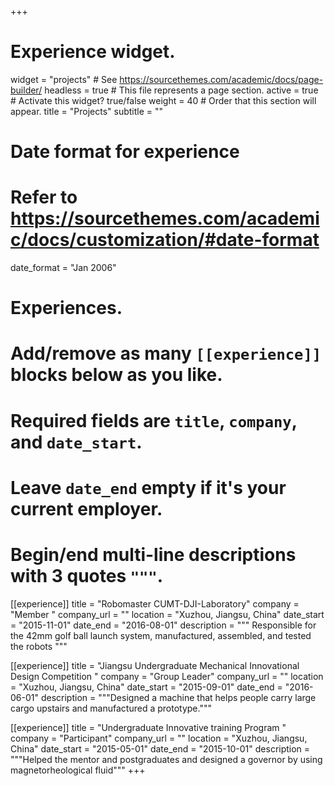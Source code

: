+++
# Experience widget.
widget = "projects"  # See https://sourcethemes.com/academic/docs/page-builder/
headless = true  # This file represents a page section.
active = true  # Activate this widget? true/false
weight = 40  # Order that this section will appear.
title = "Projects"
subtitle = ""
# Date format for experience
#   Refer to https://sourcethemes.com/academic/docs/customization/#date-format
date_format = "Jan 2006"
# Experiences.
#   Add/remove as many `[[experience]]` blocks below as you like.
#   Required fields are `title`, `company`, and `date_start`.
#   Leave `date_end` empty if it's your current employer.
#   Begin/end multi-line descriptions with 3 quotes `"""`.
[[experience]]
  title = "Robomaster CUMT-DJI-Laboratory"
  company = "Member "
  company_url = ""
  location = "Xuzhou, Jiangsu, China"
  date_start = "2015-11-01"
  date_end = "2016-08-01"
  description = """ Responsible for the 42mm golf ball launch system, manufactured, assembled, and tested the robots """

[[experience]]
  title = "Jiangsu Undergraduate Mechanical Innovational Design Competition "
  company = "Group Leader"
  company_url = ""
  location = "Xuzhou, Jiangsu, China"
  date_start = "2015-09-01"
  date_end = "2016-06-01"
  description = """Designed a machine that helps people carry large cargo upstairs and manufactured a prototype."""


[[experience]]
  title = "Undergraduate Innovative training Program "
  company = "Participant"
  company_url = ""
  location = "Xuzhou, Jiangsu, China"
  date_start = "2015-05-01"
  date_end = "2015-10-01"
  description = """Helped the mentor and postgraduates and designed a governor by using magnetorheological fluid"""
+++